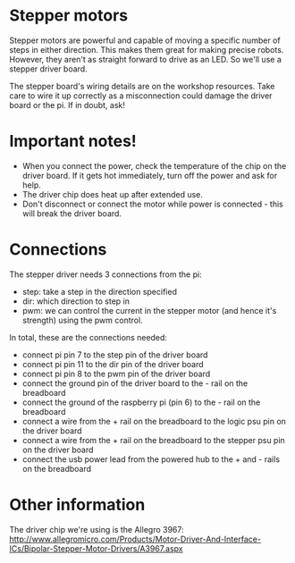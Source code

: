 # Stepper motors

Stepper motors are powerful and capable of moving a specific number of steps in either direction. This makes them great for making precise robots. However, they aren't as straight forward to drive as an LED. So we'll use a stepper driver board.

The stepper board's wiring details are on the workshop resources. Take care to wire it up correctly as a misconnection could damage the driver board or the pi. If in doubt, ask!

# Important notes!

* When you connect the power, check the temperature of the chip on the driver board. If it gets hot immediately, turn off the power and ask for help.
* The driver chip does heat up after extended use.
* Don't disconnect or connect the motor while power is connected - this will break the driver board.

# Connections

The stepper driver needs 3 connections from the pi:

* step: take a step in the direction specified
* dir: which direction to step in
* pwm: we can control the current in the stepper motor (and hence it's strength) using the pwm control.

In total, these are the connections needed:

* connect pi pin 7 to the step pin of the driver board
* connect pi pin 11 to the dir pin of the driver board
* connect pi pin 8 to the pwm pin of the driver board
* connect the ground pin of the driver board to the - rail on the breadboard
* connect the ground of the raspberry pi (pin 6) to the - rail on the breadboard
* connect a wire from the + rail on the breadboard to the logic psu pin on the driver board
* connect a wire from the + rail on the breadboard to the stepper psu pin on the driver board
* connect the usb power lead from the powered hub to the + and - rails on the breadboard

# Other information

The driver chip we're using is the Allegro 3967: http://www.allegromicro.com/Products/Motor-Driver-And-Interface-ICs/Bipolar-Stepper-Motor-Drivers/A3967.aspx

